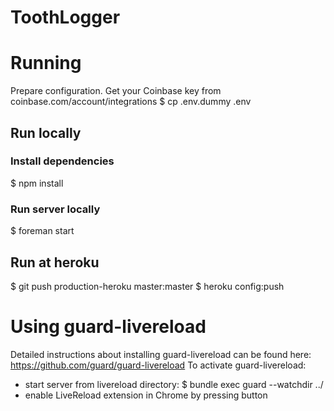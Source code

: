 ToothLogger
===========

# Running
Prepare configuration. Get your Coinbase key from coinbase.com/account/integrations
$ cp .env.dummy .env

## Run locally
### Install dependencies
$ npm install

### Run server locally
$ foreman start

## Run at heroku
$ git push production-heroku master:master
$ heroku config:push

# Using guard-livereload
Detailed instructions about installing guard-livereload can be found here: https://github.com/guard/guard-livereload
To activate guard-livereload:
- start server from livereload directory: 
  $ bundle exec guard --watchdir ../
- enable LiveReload extension in Chrome by pressing button
